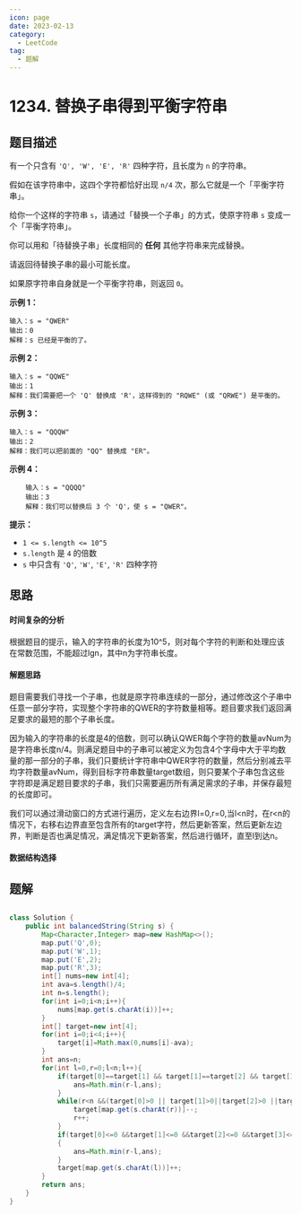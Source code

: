 ```yaml
---
icon: page
date: 2023-02-13
category:
  - LeetCode
tag:
  - 题解
---
```


# 1234. 替换子串得到平衡字符串

## 题目描述

有一个只含有 `'Q', 'W', 'E', 'R'` 四种字符，且长度为 `n` 的字符串。

假如在该字符串中，这四个字符都恰好出现 `n/4` 次，那么它就是一个「平衡字符串」。

给你一个这样的字符串 `s`，请通过「替换一个子串」的方式，使原字符串 `s` 变成一个「平衡字符串」。

你可以用和「待替换子串」长度相同的 **任何** 其他字符串来完成替换。

请返回待替换子串的最小可能长度。

如果原字符串自身就是一个平衡字符串，则返回 `0`。

**示例 1：**

```
输入：s = "QWER"
输出：0
解释：s 已经是平衡的了。
```

**示例 2：**

```
输入：s = "QQWE"
输出：1
解释：我们需要把一个 'Q' 替换成 'R'，这样得到的 "RQWE" (或 "QRWE") 是平衡的。
```

**示例 3：**

```
输入：s = "QQQW"
输出：2
解释：我们可以把前面的 "QQ" 替换成 "ER"。
```

**示例 4：**
```
    输入：s = "QQQQ"
    输出：3
    解释：我们可以替换后 3 个 'Q'，使 s = "QWER"。
```

**提示：**

* `1 <= s.length <= 10^5`
* `s.length` 是 `4` 的倍数
* `s` 中只含有 `'Q'`, `'W'`, `'E'`, `'R'` 四种字符

## 思路

#### 时间复杂的分析

根据题目的提示，输入的字符串的长度为10^5，则对每个字符的判断和处理应该在常数范围，不能超过lgn，其中n为字符串长度。

#### 解题思路

题目需要我们寻找一个子串，也就是原字符串连续的一部分，通过修改这个子串中任意一部分字符，实现整个字符串的QWER的字符数量相等。题目要求我们返回满足要求的最短的那个子串长度。

因为输入的字符串的长度是4的倍数，则可以确认QWER每个字符的数量avNum为是字符串长度n/4。则满足题目中的子串可以被定义为包含4个字母中大于平均数量的那一部分的子串，我们只要统计字符串中QWER字符的数量，然后分别减去平均字符数量avNum，得到目标字符串数量target数组，则只要某个子串包含这些字符即是满足题目要求的子串，我们只需要遍历所有满足需求的子串，并保存最短的长度即可。

我们可以通过滑动窗口的方式进行遍历，定义左右边界l=0,r=0,当l<n时，在r<n的情况下，右移右边界直至包含所有的target字符，然后更新答案，然后更新左边界，判断是否也满足情况，满足情况下更新答案，然后进行循环，直至l到达n。

#### 数据结构选择

## 题解

```java

class Solution {
    public int balancedString(String s) {
        Map<Character,Integer> map=new HashMap<>();
        map.put('Q',0);
        map.put('W',1);
        map.put('E',2);
        map.put('R',3);
        int[] nums=new int[4];
        int ava=s.length()/4;
        int n=s.length();
        for(int i=0;i<n;i++){
            nums[map.get(s.charAt(i))]++;
        }
        int[] target=new int[4];
        for(int i=0;i<4;i++){
            target[i]=Math.max(0,nums[i]-ava);
        }
        int ans=n;
        for(int l=0,r=0;l<n;l++){
            if(target[0]==target[1] && target[1]==target[2] && target[3]==target[2]){
                ans=Math.min(r-l,ans);
            }
            while(r<n &&(target[0]>0 || target[1]>0||target[2]>0 ||target[3]>0)){
                target[map.get(s.charAt(r))]--;
                r++;
            }
            if(target[0]<=0 &&target[1]<=0 &&target[2]<=0 &&target[3]<=0)
            {
                ans=Math.min(r-l,ans);
            }
            target[map.get(s.charAt(l))]++;
        }
        return ans;
    }
}

```


